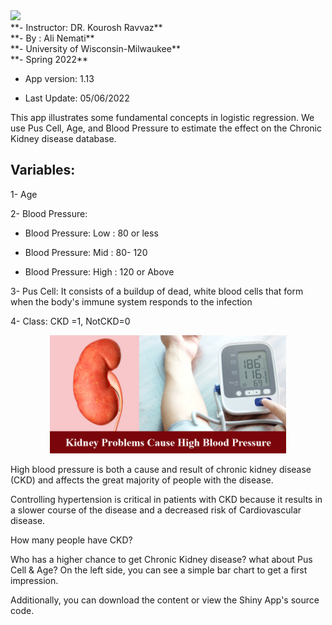 
<left>

<img src="https://urbanmilwaukee.com/wp-content/uploads/2020/03/UWM-logo.jpg" width="25%"/>

 <br>
**- Instructor: DR. Kourosh Ravvaz**
<br>
**- By : Ali Nemati**
<br>
**- University of Wisconsin-Milwaukee**
<br>
**- Spring 2022**

- App version: 1.13

- Last Update: 05/06/2022

</left>

This app illustrates some fundamental concepts in logistic regression. We use Pus Cell, Age, and Blood Pressure to estimate the effect on the Chronic Kidney disease database.

## Variables:

1- Age

2- Blood Pressure:

- Blood Pressure: Low  : 80 or less

- Blood Pressure: Mid  : 80- 120

- Blood Pressure: High : 120 or Above

3- Pus Cell: It consists of a buildup of dead, white blood cells that form when the body's immune system responds to the infection


4- Class: CKD =1, NotCKD=0 

<center>

<img src="https://github.com/alinemati45/r_shinny_app_CKD/blob/main/man/images/kidney-problems-cause-high-blood-pressure.jpg?raw=true" width="75%"/>

</center>

High blood pressure is both a cause and result of chronic kidney disease (CKD) and affects the great majority of people with the disease. 

Controlling hypertension is critical in patients with CKD because it results in a slower course of the disease and a decreased risk of Cardiovascular disease. 

How many people have CKD? 

Who has a higher chance to get Chronic Kidney disease? what about Pus Cell & Age? On the left side, you can see a simple bar chart to get a first impression.



Additionally, you can download the content or view the Shiny App's source code.


